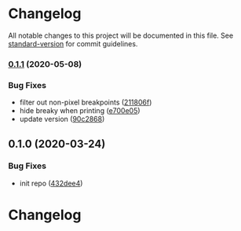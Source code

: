 # Changelog

All notable changes to this project will be documented in this file. See [standard-version](https://github.com/conventional-changelog/standard-version) for commit guidelines.

### [0.1.1](https://github.com/teamnovu/vue-breaky-core/compare/v0.1.0...v0.1.1) (2020-05-08)


### Bug Fixes

* filter out non-pixel breakpoints ([211806f](https://github.com/teamnovu/vue-breaky-core/commit/211806ffdb06d91c1a01c52b078a4f41e5161773))
* hide breaky when printing ([e700e05](https://github.com/teamnovu/vue-breaky-core/commit/e700e05028b05613cab4ee16b2d7c7ffad65eeda))
* update version ([90c2868](https://github.com/teamnovu/vue-breaky-core/commit/90c28684be650ed32346d49ea8110c3e9c85cb2d))

## 0.1.0 (2020-03-24)


### Bug Fixes

* init repo ([432dee4](https://github.com/teamnovu/vue-breaky-core/commit/432dee419c19bf602540ce11765a09025d05b4f0))

# Changelog
